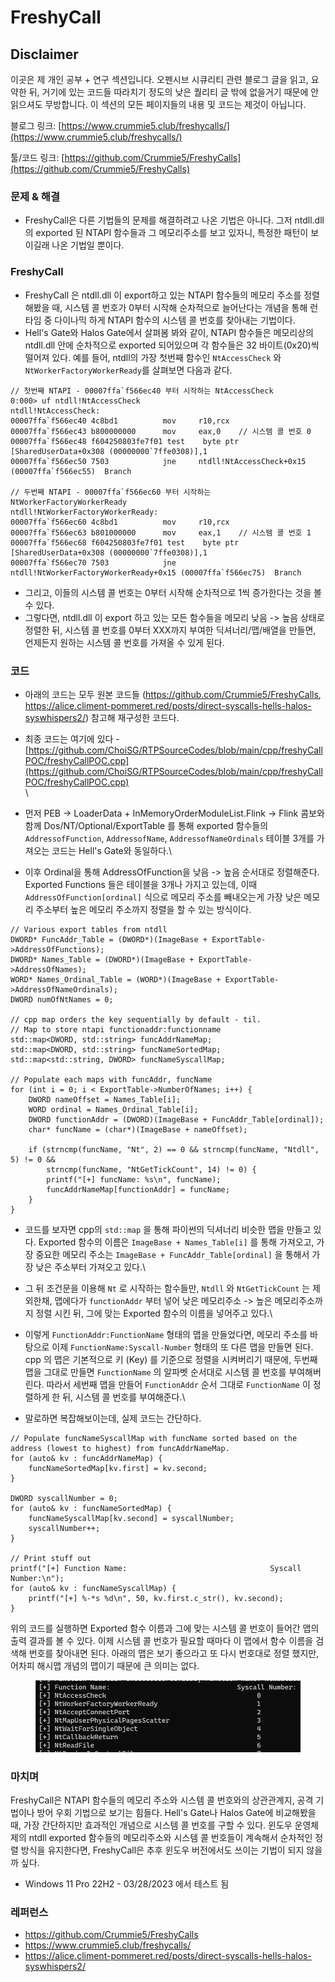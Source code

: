 # FreshyCall

###

## Disclaimer&#x20;

이곳은 제 개인 공부 + 연구 섹션입니다. 오펜시브 시큐리티 관련 블로그 글을 읽고, 요약한 뒤, 거기에 있는 코드들 따라치기 정도의 낮은 퀄리티 글 밖에 없을거기 때문에 안 읽으셔도 무방합니다. 이 섹션의 모든 페이지들의 내용 및 코드는 제것이 아닙니다.

블로그 링크: [https://www.crummie5.club/freshycalls/](https://www.crummie5.club/freshycalls/)

툴/코드 링크: [https://github.com/Crummie5/FreshyCalls](https://github.com/Crummie5/FreshyCalls)

### 문제 & 해결

* FreshyCall은 다른 기법들의 문제를 해결하려고 나온 기법은 아니다. 그저 ntdll.dll의 exported 된 NTAPI 함수들과 그 메모리주소를 보고 있자니, 특정한 패턴이 보이길래 나온 기법일 뿐이다.

### FreshyCall

* FreshyCall 은 ntdll.dll 이 export하고 있는 NTAPI 함수들의 메모리 주소를 정렬해봤을 때, 시스템 콜 번호가 0부터 시작해 순차적으로 늘어난다는 개념을 통해 런타임 중 다이나믹 하게 NTAPI 함수의 시스템 콜 번호를 찾아내는 기법이다.
* Hell's Gate와 Halos Gate에서 살펴봄 봐와 같이, NTAPI 함수들은 메모리상의 ntdll.dll 안에 순차적으로 exported 되어있으며 각 함수들은 32 바이트(0x20)씩 떨어져 있다. 예를 들어, ntdll의 가장 첫번째 함수인 `NtAccessCheck` 와 `NtWorkerFactoryWorkerReady`를 살펴보면 다음과 같다.

```
// 첫번째 NTAPI - 00007ffa`f566ec40 부터 시작하는 NtAccessCheck
0:000> uf ntdll!NtAccessCheck
ntdll!NtAccessCheck:
00007ffa`f566ec40 4c8bd1          mov     r10,rcx
00007ffa`f566ec43 b800000000      mov     eax,0    // 시스템 콜 번호 0
00007ffa`f566ec48 f604250803fe7f01 test    byte ptr [SharedUserData+0x308 (00000000`7ffe0308)],1
00007ffa`f566ec50 7503            jne     ntdll!NtAccessCheck+0x15 (00007ffa`f566ec55)  Branch

// 두번째 NTAPI - 00007ffa`f566ec60 부터 시작하는 NtWorkerFactoryWorkerReady
ntdll!NtWorkerFactoryWorkerReady:
00007ffa`f566ec60 4c8bd1          mov     r10,rcx
00007ffa`f566ec63 b801000000      mov     eax,1    // 시스템 콜 번호 1
00007ffa`f566ec68 f604250803fe7f01 test    byte ptr [SharedUserData+0x308 (00000000`7ffe0308)],1
00007ffa`f566ec70 7503            jne     ntdll!NtWorkerFactoryWorkerReady+0x15 (00007ffa`f566ec75)  Branch
```

* 그리고, 이들의 시스템 콜 번호는 0부터 시작해 순차적으로 1씩 증가한다는 것을 볼 수 있다.
* 그렇다면, ntdll.dll 이 export 하고 있는 모든 함수들을 메모리 낮음 -> 높음 상태로 정렬한 뒤, 시스템 콜 번호를 0부터 XXX까지 부여한 딕셔너리/맵/배열을 만들면, 언제든지 원하는 시스템 콜 번호를 가져올 수 있게 된다.

### 코드

* 아래의 코드는 모두 원본 코드들 (https://github.com/Crummie5/FreshyCalls, https://alice.climent-pommeret.red/posts/direct-syscalls-hells-halos-syswhispers2/) 참고해 재구성한 코드다.
* 최종 코드는 여기에 있다 - [https://github.com/ChoiSG/RTPSourceCodes/blob/main/cpp/freshyCallPOC/freshyCallPOC.cpp](https://github.com/ChoiSG/RTPSourceCodes/blob/main/cpp/freshyCallPOC/freshyCallPOC.cpp) \
  \

* 먼저 PEB -> LoaderData + InMemoryOrderModuleList.Flink -> Flink 콤보와 함께 Dos/NT/Optional/ExportTable 를 통해 exported 함수들의 `AddressofFunction`, `AddressofName`, `AddressofNameOrdinals` 테이블 3개를 가져오는 코드는 Hell's Gate와 동일하다.\

* 이후 Ordinal을 통해 AddressOfFunction을 낮음 -> 높음 순서대로 정렬해준다. Exported Functions 들은 테이블을 3개나 가지고 있는데, 이때 `AddressOfFunction[ordinal]` 식으로 메모리 주소를 빼내오는게 가장 낮은 메모리 주소부터 높은 메모리 주소까지 정렬을 할 수 있는 방식이다.

```
// Various export tables from ntdll 
DWORD* FuncAddr_Table = (DWORD*)(ImageBase + ExportTable->AddressOfFunctions);
DWORD* Names_Table = (DWORD*)(ImageBase + ExportTable->AddressOfNames);
WORD* Names_Ordinal_Table = (WORD*)(ImageBase + ExportTable->AddressOfNameOrdinals);
DWORD numOfNtNames = 0;

// cpp map orders the key sequentially by default - til. 
// Map to store ntapi functionaddr:functionname
std::map<DWORD, std::string> funcAddrNameMap;
std::map<DWORD, std::string> funcNameSortedMap;
std::map<std::string, DWORD> funcNameSyscallMap;

// Populate each maps with funcAddr, funcName
for (int i = 0; i < ExportTable->NumberOfNames; i++) {
	DWORD nameOffset = Names_Table[i];
	WORD ordinal = Names_Ordinal_Table[i];
	DWORD functionAddr = (DWORD)(ImageBase + FuncAddr_Table[ordinal]);
	char* funcName = (char*)(ImageBase + nameOffset);

	if (strncmp(funcName, "Nt", 2) == 0 && strncmp(funcName, "Ntdll", 5) != 0 &&
		strncmp(funcName, "NtGetTickCount", 14) != 0) {
		printf("[+] funcName: %s\n", funcName);
		funcAddrNameMap[functionAddr] = funcName;
	}
}
```

* 코드를 보자면 cpp의 `std::map` 을 통해 파이썬의 딕셔너리 비슷한 맵을 만들고 있다. Exported 함수의 이름은 `ImageBase + Names_Table[i]` 를 통해 가져오고, 가장 중요한 메모리 주소는 `ImageBase + FuncAddr_Table[ordinal]` 을 통해서 가장 낮은 주소부터 가져오고 있다.\

* 그 뒤 조건문을 이용해 `Nt` 로 시작하는 함수들만, `Ntdll` 와 `NtGetTickCount` 는 제외한채, 맵에다가 `functionAddr` 부터 넣어 낮은 메모리주소 -> 높은 메모리주소까지 정렬 시킨 뒤, 그에 맞는 Exported 함수의 이름을 넣어주고 있다.\

* 이렇게 `FunctionAddr:FunctionName` 형태의 맵을 만들었다면, 메모리 주소를 바탕으로 이제 `FunctionName:Syscall-Number` 형태의 또 다른 맵을 만들면 된다. cpp 의 맵은 기본적으로 키 (Key) 를 기준으로 정렬을 시켜버리기 때문에, 두번째 맵을 그대로 만들면 `FunctionName` 의 알파벳 순서대로 시스템 콜 번호를 부여해버린다. 따라서 세번째 맵을 만들어 `FunctionAddr` 순서 그대로 `FunctionName` 이 정렬하게 한 뒤, 시스템 콜 번호를 부여해준다.\

* 말로하면 복잡해보이는데, 실제 코드는 간단하다.

```
// Populate funcNameSyscallMap with funcName sorted based on the address (lowest to highest) from funcAddrNameMap.
for (auto& kv : funcAddrNameMap) {
	funcNameSortedMap[kv.first] = kv.second;
}

DWORD syscallNumber = 0;
for (auto& kv : funcNameSortedMap) {
	funcNameSyscallMap[kv.second] = syscallNumber;
	syscallNumber++;
}

// Print stuff out 
printf("[+] Function Name:                                Syscall Number:\n");
for (auto& kv : funcNameSyscallMap) {
	printf("[+] %-*s %d\n", 50, kv.first.c_str(), kv.second);
}	
```

위의 코드를 실행하면 Exported 함수 이름과 그에 맞는 시스템 콜 번호이 들어간 맵의 출력 결과를 볼 수 있다. 이제 시스템 콜 번호가 필요할 때마다 이 맵에서 함수 이름을 검색해 번호를 찾아내면 된다. 아래의 맵은 보기 좋으라고 또 다시 번호대로 정렬 했지만, 어차피 해시맵 개념의 맵이기 때문에 큰 의미는 없다.&#x20;

<figure><img src="../../.gitbook/assets/freshycall-syscall-number.PNG" alt=""><figcaption></figcaption></figure>

### 마치며

FreshyCall은 NTAPI 함수들의 메모리 주소와 시스템 콜 번호와의 상관관계지, 공격 기법이나 방어 우회 기법으로 보기는 힘들다. Hell's Gate나 Halos Gate에 비교해봤을 때, 가장 간단하지만 효과적인 개념으로 시스템 콜 번호를 구할 수 있다. 윈도우 운영체제의 ntdll exported 함수들의 메모리주소와 시스템 콜 번호들이 계속해서 순차적인 정렬 방식을 유지한다면, FreshyCall은 추후 윈도우 버전에서도 쓰이는 기법이 되지 않을까 싶다.

* Windows 11 Pro 22H2 - 03/28/2023 에서 테스트 됨

### 레퍼런스

* https://github.com/Crummie5/FreshyCalls
* https://www.crummie5.club/freshycalls/
* https://alice.climent-pommeret.red/posts/direct-syscalls-hells-halos-syswhispers2/
